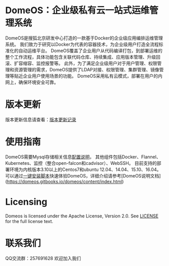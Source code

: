 DomeOS：企业级私有云一站式运维管理系统
=========
DomeOS是搜狐北京研发中心打造的一款基于Docker的企业级应用编排运维管理系统。
我们致力于研究以Docker为代表的容器技术，为企业级用户打造全流程标准化的自动运维平台。
DomeOS覆盖了企业用户从代码编译打包，到部署运维的整个工作流程，具体功能包含关联代码仓库、持续集成、应用版本管理、升级回滚、扩容缩容、监控报警等。
此外，为了满足企业级用户对于用户管理、权限管理和资源管理的需求，DomeOS提供了LDAP对接、权限管理、集群管理、镜像管理等贴近企业用户使用场景的功能。
DomeOS采用私有云模式，部署在用户的内网上，确保环境安全可靠。

版本更新
=========
版本更新信息请查看：[版本更新记录](https://github.com/domeos/server/releases)

使用指南
=========
DomeOS需要Mysql存储相关信息[配置说明](https://github.com/domeos/server/tree/master/DomeOS)，
其他组件包括Docker、Flannel、Kubernetes、监控（整合open-falcon和cadvisor）、WebSSH。
目前支持的部署环境为内核版本3.10以上的Centos7和ubuntu 12.04、14.04、15.10、16.04。
可以通过[一键安装脚本](http://domeos.org/download/)快速体验DomeOS，详细介绍请参考[DomeOS说明文档]
(https://domeos.gitbooks.io/domeos/content/index.html)

Licensing
=========
Domeos is licensed under the Apache License, Version 2.0. See
[LICENSE](https://github.com/domeos/server/blob/master/LICENSE) for the full
license text.

联系我们
=========
QQ交流群：257691628
欢迎加入我们